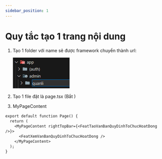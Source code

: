 ```yaml
---
sidebar_position: 1
---
```


# Quy tắc tạo 1 trang nội dung

1. Tạo 1 folder với name sẽ được framework chuyển thành url:

   ![alt text](image.png)

1. Tạo 1 file đặt là page.tsx (Bắt )
1. MyPageContent

```tsx
export default function Page() {
  return (
    <MyPageContent rightTopBar={<FeatTaoVanBanQuyDinhToChucHoatDong />}>
      <FeatXemVanBanQuyDinhToChucHoatDong />
    </MyPageContent>
  );
}
```
